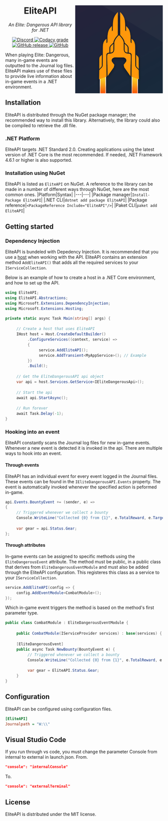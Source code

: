 <div text-align="center">
<img src="https://github.com/EliteAPI/Icons/blob/main/logo_gradient_shine.jpg?raw=true" align="right"
     title="EliteAPI by Somfic" width="280" height="280">
<h1 align="center">EliteAPI</h1>
     
<p align="center"><i>An Elite: Dangerous API library for .NET</i></p>
     
<p align="center">
     <a href="https://www.discord.gg/jwpFUPZ">
          <img alt="Discord" src="https://img.shields.io/discord/498422961297031168?color=%23f2a529&label=DISCORD&style=for-the-badge">
     </a>
     <a href="https://app.codacy.com/gh/EliteAPI/EliteAPI?utm_source=github.com&utm_medium=referral&utm_content=EliteAPI/EliteAPI&utm_campaign=Badge_Grade_Dashboard">
          <img alt="Codacy grade" src="https://img.shields.io/codacy/grade/cd6364ab2d6a46a18627e6c8454f5672?color=%23f2a529&label=CODE%20QUALITY&style=for-the-badge">
     </a>
     <a href="https://github.com/EliteAPI/EliteAPI/releases">
        <img alt="GitHub release" src="https://img.shields.io/github/v/release/EliteAPI/EliteAPI?color=%23f2a529&label=VERSION&style=for-the-badge">
     </a>
     <a href="https://github.com/EliteAPI/EliteAPI/blob/master/LICENSE">
         <img alt="GitHub" src="https://img.shields.io/github/license/EliteAPI/EliteAPI?color=%23f2a529&label=LICENSE&style=for-the-badge">
     </a>
</p>
<p>When playing Elite: Dangerous, many in-game events are outputted to the Journal log files. EliteAPI makes use of these files to provide live information about in-game events in a .NET environment. 
</div>

## Installation
EliteAPI is distributed through the NuGet package manager; the recommended way to install this library. Alternatively, the library could also be compiled to retrieve the .dll file.

### .NET Platform
EliteAPI targets .NET Standard 2.0. Creating applications using the latest version of .NET Core is the most recommended. If needed, .NET Framework 4.6.1 or higher is also supported.

### Installation using NuGet
EliteAPI is listed as `EliteAPI` on NuGet. A reference to the library can be made in a number of different ways through NuGet, here are the most common ones. 
|Platform|Syntax|
|---|---|
|Package manager|`Install-Package EliteAPI`|
|.NET CLI|`dotnet add package EliteAPI`|
|Package reference|`<PackageReference Include="EliteAPI"/>`|
|Paket CLI|`paket add EliteAPI`|


## Getting started

### Dependency Injection
EliteAPI is bundeled with Depedency Injection. It is recommended that you use a [host](https://docs.microsoft.com/en-us/aspnet/core/fundamentals/host/generic-host?view=aspnetcore-3.1) when working with the API. EliteAPI contains an extension method `AddEliteAPI()` that adds all the required services to your `IServiceCollection`. 

Below is an example of how to create a host in a .NET Core environment, and how to set up the API.

```cs
using EliteAPI;
using EliteAPI.Abstractions;
using Microsoft.Extensions.DependencyInjection;
using Microsoft.Extensions.Hosting;
```
```cs
private static async Task Main(string[] args) {

     // Create a host that uses EliteAPI
     IHost host = Host.CreateDefaultBuilder()
          .ConfigureServices((context, service) =>
          {
               service.AddEliteAPI();
               service.AddTransient<MyAppService>(); // Example
          })
          .Build();

     // Get the EliteDangerousAPI api object
     var api = host.Services.GetService<IEliteDangerousApi>();
     
     // Start the api
     await api.StartAsync();
     
     // Run forever
     await Task.Delay(-1);
}
```

### Hooking into an event
EliteAPI constantly scans the Journal log files for new in-game events. Whenever a new event is detected it is invoked in the api. There are multiple ways to hook into an event.

#### Through events
EliteAPI has an individual event for every event logged in the Journal files. These events can be found in the `IEliteDangerousAPI.Events` property. The event is automatically invoked whenever the specified action is peformed in-game.

```cs
api.Events.BountyEvent += (sender, e) =>
{
     // Triggered whenever we collect a bounty
     Console.WriteLine("Collected {0} from {1}", e.TotalReward, e.Target);

     var gear = api.Status.Gear;
};
```

#### Through attributes
In-game events can be assigned to specific methods using the `EliteDangerousEvent` attribute. The method must be public, in a public class that derives from `EliteDangerousEventModule` and must also be added through the EliteAPI configuration. This registeres this class as a service to your `IServiceCollection`.

```cs
service.AddEliteAPI(config => {
     config.AddEventModule<CombatModule>();
});
```

Which in-game event triggers the method is based on the method's first parameter type. 

```cs
public class CombatModule : EliteDangerousEventModule {

     public CombatModule(IServiceProvider services) : base(services) {  }

     [EliteDangerousEvent]
     public async Task NewBounty(BountyEvent e) {
          // Triggered whenever we collect a bounty
          Console.WriteLine("Collected {0} from {1}", e.TotalReward, e.Target);

          var gear = EliteAPI.Status.Gear;
     }
}
```

## Configuration
EliteAPI can be configured using configuration files.

```ini
[EliteAPI]
Journalpath = "W:\\"
```
## Visual Studio Code
If you run through vs code, you must change the parameter Console from internal to external in launch.json.
From.
```json
"console": "internalConsole"
```
To.
```json
"console": "externalTerminal"
```

## License
EliteAPI is distributed under the MIT license.
